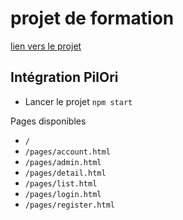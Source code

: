 # projet de formation 
[lien vers le projet](https://vercel.com/jimmyomont/pilori)

## Intégration PilOri

- Lancer le projet `npm start`

Pages disponibles

- `/`
- `/pages/account.html`
- `/pages/admin.html`
- `/pages/detail.html`
- `/pages/list.html`
- `/pages/login.html`
- `/pages/register.html`
